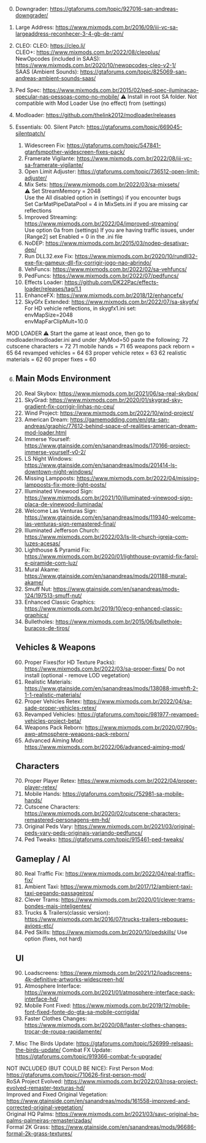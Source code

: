 0. Downgrader: https://gtaforums.com/topic/927016-san-andreas-downgrader/
1. Large Address: https://www.mixmods.com.br/2016/09/iii-vc-sa-largeaddress-reconhecer-3-4-gb-de-ram/
2. CLEO:
	CLEO: https://cleo.li/ \
	CLEO+: https://www.mixmods.com.br/2022/08/cleoplus/ \
	NewOpcodes (included in SAAS): https://www.mixmods.com.br/2020/10/newopcodes-cleo-v2-1/ \
	SAAS (Ambient Sounds): https://gtaforums.com/topic/825069-san-andreas-ambient-sounds-saas/

3. Ped Spec: https://www.mixmods.com.br/2015/02/ped-spec-iluminacao-specular-nas-pessoas-como-no-mobile/
	⚠ Install in root SA folder. Not compatible with Mod Loader
	Use (no effect) from (settings)

4. Modloader: https://github.com/thelink2012/modloader/releases
5. Essentials:
	00. Silent Patch: https://gtaforums.com/topic/669045-silentpatch/
	01. Widescreen Fix: https://gtaforums.com/topic/547841-gtanfsmpother-widescreen-fixes-pack/
	02. Framerate Vigilante: https://www.mixmods.com.br/2022/08/iii-vc-sa-framerate-vigilante/
	03. Open Limit Adjuster: https://gtaforums.com/topic/736512-open-limit-adjuster/
	04. Mix Sets: https://www.mixmods.com.br/2022/03/sa-mixsets/ \
		⚠ Set StreamMemory = 2048\
		Use the All disabled option in (settings) if you encounter bugs\
		Set CarMatPipeDataPool   = 4 in MixSets.ini if you are missing car reflections
	05. Improved Streaming: https://www.mixmods.com.br/2022/04/improved-streaming/ \
		Use option 0a from (settings)
		If you are having traffic issues, under [Range2] set Enabled = 0 in the .ini file
	06. NoDEP: https://www.mixmods.com.br/2015/03/nodep-desativar-dep/
	07. Run DLL32.exe Fix: https://www.mixmods.com.br/2020/10/rundll32-exe-fix-gameux-dll-fix-corrigir-jogo-nao-abrindo/
	08. VehFuncs: https://www.mixmods.com.br/2022/02/sa-vehfuncs/
	09. PedFuncs: https://www.mixmods.com.br/2022/07/pedfuncs/
	10. Effects Loader: https://github.com/DK22Pac/effects-loader/releases/tag/1.1
	11. EnhanceFX: https://www.mixmods.com.br/2018/12/enhancefx/
	12. SkyGfx Extended: https://www.mixmods.com.br/2022/07/sa-skygfx/ \
		For HD vehicle reflections, in skygfx1.ini set:\
		envMapSize=2048\
		envMapFarClipMult=10.0

MOD LOADER
	⚠ Start the game at least once, then go to modloader/modloader.ini and under ;MyMod=50 paste the following:
	72 cutscene characters = 72
	71 mobile hands = 71
	65 weapons pack reborn = 65
	64 revamped vehicles = 64
	63 proper vehicle retex = 63
	62 realistic materials = 62
	60 proper fixes = 60

6. Main Mods
	Environment
	-----------
	20. Real Skybox: https://www.mixmods.com.br/2021/06/sa-real-skybox/
	21. SkyGrad: https://www.mixmods.com.br/2020/01/skygrad-sky-gradient-fix-corrigir-linhas-no-ceu/
 	22. Wind Project: https://www.mixmods.com.br/2022/10/wind-project/
	23. American Dream: https://gamemodding.com/en/gta-san-andreas/graphic/77612-behind-space-of-realities-american-dream-mod-loader.html
	24. Immerse Yourself: https://www.gtainside.com/en/sanandreas/mods/170166-project-immerse-yourself-v0-2/
	25. LS Night Windows: https://www.gtainside.com/en/sanandreas/mods/201414-ls-downtown-night-windows/
	24. Missing Lampposts: https://www.mixmods.com.br/2022/04/missing-lampposts-fix-more-light-posts/
	25. Illuminated Vinewood Sign: https://www.mixmods.com.br/2021/10/illuminated-vinewood-sign-placa-de-vinewood-iluminada/
	26. Welcome Las Venturas Sign: https://www.gtainside.com/en/sanandreas/mods/119340-welcome-las-venturas-sign-remastered-final/
	27. Illuminated Jefferson Church: https://www.mixmods.com.br/2022/03/ls-lit-church-igreja-com-luzes-acesas/
	28. Lighthouse & Pyramid Fix: https://www.mixmods.com.br/2020/01/lighthouse-pyramid-fix-farol-e-piramide-com-luz/
	29. Mural Akame: https://www.gtainside.com/en/sanandreas/mods/201188-mural-akame/
	30. Smuff Nut: https://www.gtainside.com/en/sanandreas/mods-124/197513-smuff-nut/
	35. Enhanced Classic Graphics: https://www.mixmods.com.br/2019/10/ecg-enhanced-classic-graphics/
	36. Bulletholes: https://www.mixmods.com.br/2015/06/bullethole-buracos-de-tiros/

	Vehicles & Weapons
	------------------
	60. Proper Fixes(for HD Texture Packs): https://www.mixmods.com.br/2022/03/sa-proper-fixes/
		Do not install (optional - remove LOD vegetation)
	62. Realistic Materials: https://www.gtainside.com/en/sanandreas/mods/138088-imvehft-2-1-1-realistic-materials/
	63. Proper Vehicles Retex: https://www.mixmods.com.br/2022/04/sa-sade-proper-vehicles-retex/
	64. Revamped Vehicles: https://gtaforums.com/topic/981977-revamped-vehicles-project-beta/
	65. Weapons Pack Reborn: https://www.mixmods.com.br/2020/07/90s-awp-atmosphere-weapons-pack-reborn/
	66. Advanced Aiming Mod: https://www.mixmods.com.br/2022/06/advanced-aiming-mod/

	Characters
	----------
	70. Proper Player Retex: https://www.mixmods.com.br/2022/04/proper-player-retex/
	71. Mobile Hands: https://gtaforums.com/topic/752981-sa-mobile-hands/
	72. Cutscene Characters: https://www.mixmods.com.br/2020/02/cutscene-characters-remastered-personagens-em-hd/
	73. Original Peds Vary: https://www.mixmods.com.br/2021/03/original-peds-vary-peds-originais-variando-pedfuncs/
	74. Ped Tweaks: https://gtaforums.com/topic/915461-ped-tweaks/

	Gameplay / AI
	-------------
	80. Real Traffic Fix: https://www.mixmods.com.br/2022/04/real-traffic-fix/
	81. Ambient Taxi: https://www.mixmods.com.br/2017/12/ambient-taxi-taxi-pegando-passageiros/
	82. Clever Trams: https://www.mixmods.com.br/2020/01/clever-trams-bondes-mais-inteligentes/
	83. Trucks & Trailers(classic version): https://www.mixmods.com.br/2016/07/trucks-trailers-reboques-avioes-etc/
	84. Ped Skills: https://www.mixmods.com.br/2020/10/pedskills/
		Use option (fixes, not hard)

	UI
	--
	90. Loadscreens: https://www.mixmods.com.br/2021/12/loadscreens-4k-definitive-artworks-widescreen-hd/
	91. Atmosphere Interface: https://www.mixmods.com.br/2021/01/atmosphere-interface-pack-interface-hd/
	92. Mobile Font Fixed: https://www.mixmods.com.br/2019/12/mobile-font-fixed-fonte-do-gta-sa-mobile-corrigida/
	93. Faster Clothes Changes: https://www.mixmods.com.br/2020/08/faster-clothes-changes-trocar-de-roupa-rapidamente/

7. Misc
	The Birds Update: https://gtaforums.com/topic/526999-relsaasi-the-birds-update/
	Combat FX Update: https://gtaforums.com/topic/919366-combat-fx-upgrade/

NOT INCLUDED (BUT COULD BE NICE):
  	First Person Mod: https://gtaforums.com/topic/710626-first-person-mod/ \
	RoSA Project Evolved: https://www.mixmods.com.br/2022/03/rosa-project-evolved-remaster-texturas-hd/ \
	Improved and Fixed Original Vegetation: https://www.gtainside.com/en/sanandreas/mods/161558-improved-and-corrected-original-vegetation/ \
	Original HQ Palms: https://www.mixmods.com.br/2021/03/savc-original-hq-palms-palmeiras-remasterizadas/ \
	Formal 2K Grass: https://www.gtainside.com/en/sanandreas/mods/96686-formal-2k-grass-textures/
